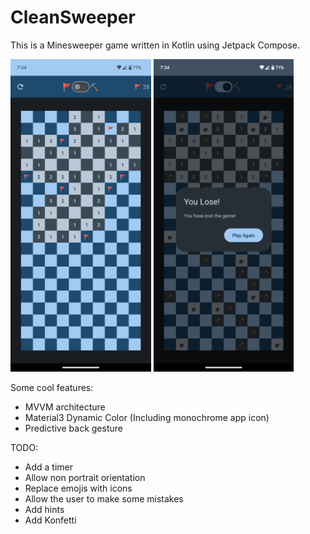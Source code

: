 # CleanSweeper

This is a Minesweeper game written in Kotlin using Jetpack Compose.

<img src="Screenshot1.png" height="500" /> <img src="Screenshot2.png" height="500" />


Some cool features:
- MVVM architecture
- Material3 Dynamic Color (Including monochrome app icon)
- Predictive back gesture

TODO:
- Add a timer
- Allow non portrait orientation
- Replace emojis with icons
- Allow the user to make some mistakes
- Add hints
- Add Konfetti
